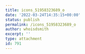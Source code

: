 ```yaml
---
title: icons_51958323689_o
date: '2022-03-24T14:35:15+00:00'
status: publish
permalink: /icons_51958323689_o
author: whoisdsmith
excerpt: ''
type: attachment
id: 791
---
```

<!DOCTYPE html PUBLIC "-//W3C//DTD HTML 4.0 Transitional//EN" "http://www.w3.org/TR/REC-html40/loose.dtd">
<?xml encoding="UTF-8">
